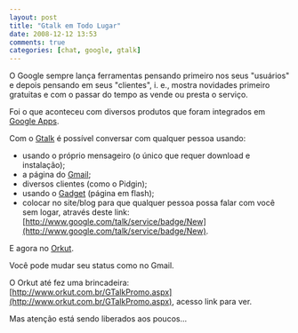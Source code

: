 ```yaml
---
layout: post
title: "Gtalk em Todo Lugar"
date: 2008-12-12 13:53
comments: true
categories: [chat, google, gtalk]
---
```


O Google sempre lança ferramentas pensando primeiro nos seus "usuários" e depois pensando em seus "clientes", i. e., mostra novidades primeiro gratuitas e com o passar do tempo as vende ou presta o serviço.

Foi o que aconteceu com diversos produtos que foram integrados em [Google Apps](https://www.google.com/a/).

Com o [Gtalk](http://www.google.com/talk/intl/pt-BR/) é possível conversar com qualquer pessoa usando:

* usando o próprio mensageiro (o único que requer download e instalação);
* a página do [Gmail](http://gmail.com);
* diversos clientes (como o Pidgin);
* usando o [Gadget](http://www.google.com/talk/intl/pt-BR/) (página em flash);
* colocar no site/blog para que qualquer pessoa possa falar com você sem logar, através deste link: [http://www.google.com/talk/service/badge/New](http://www.google.com/talk/service/badge/New).

E agora no [Orkut](http://orkut.com).

Você pode mudar seu status como no Gmail.

O Orkut até fez uma brincadeira: [http://www.orkut.com.br/GTalkPromo.aspx](http://www.orkut.com.br/GTalkPromo.aspx), acesso link para ver.

Mas atenção está sendo liberados aos poucos...

